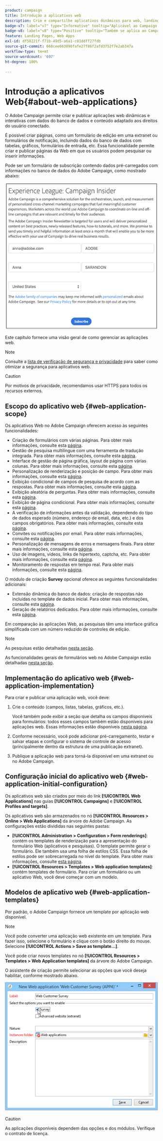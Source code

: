 ```yaml
---
product: campaign
title: Introdução a aplicativos web
description: Crie e compartilhe aplicativos dinâmicos para web, landing pages e pesquisas
badge-v7: label="v7" type="Informative" tooltip="Aplicável ao Campaign Classic v7"
badge-v8: label="v8" type="Positive" tooltip="Também se aplica ao Campaign v8"
feature: Landing Pages, Web Apps
exl-id: df58221f-f71b-49d5-a6a1-c81ddff27fdb
source-git-commit: 668cee663890fafe27f86f2afd3752f7e2ab347a
workflow-type: tm+mt
source-wordcount: '697'
ht-degree: 100%

---
```


# Introdução a aplicativos Web{#about-web-applications}



O Adobe Campaign permite criar e publicar aplicações web dinâmicas e interativas com dados do banco de dados e conteúdo adaptado aos direitos do usuário conectado.

É possível criar páginas, como um formulário de edição em uma extranet ou formulários de notificação, incluindo dados do banco de dados com tabelas, gráficos, formulários de entrada, etc. Essa funcionalidade permite criar e publicar páginas da Web em que os usuários podem pesquisar ou inserir informações.

Pode ser um formulário de subscrição contendo dados pré-carregados com informações no banco de dados do Adobe Campaign, como mostrado abaixo:

![](assets/webapp_form_sample.png)

Este capítulo fornece uma visão geral de como gerenciar as aplicações web.

>[!NOTE]
>
>Consulte a [lista de verificação de segurança e privacidade](https://helpx.adobe.com/br/campaign/kb/acc-security.html) para saber como otimizar a segurança para aplicativos web.

>[!CAUTION]
>
>Por motivos de privacidade, recomendamos usar HTTPS para todos os recursos externos.

## Escopo do aplicativo web {#web-application-scope}

Os aplicativos Web no Adobe Campaign oferecem acesso às seguintes funcionalidades:

* Criação de formulários com várias páginas. Para obter mais informações, consulte esta [página](about-web-forms.md).
* Gestão de pesquisa multilíngue com uma ferramenta de tradução integrada. Para obter mais informações, consulte esta [página](translating-a-web-application.md).
* Interface de gestão de página gráfica, layout de página com várias colunas. Para obter mais informações, consulte esta [página](designing-a-web-application.md).
* Personalização de renderização e posição de campo. Para obter mais informações, consulte esta [página](editing-content.md#adding-personalization-content).
* Exibição condicional de campos de pesquisa de acordo com as respostas. Para obter mais informações, consulte esta [página](form-rendering.md#defining-fields-conditional-display).
* Exibição aleatória de perguntas. Para obter mais informações, consulte esta [página](../../surveys/using/building-a-survey.md#adding-questions).
* Exibição de página condicional. Para obter mais informações, consulte esta [página](defining-web-forms-page-sequencing.md#conditional-page-display).
* A verificação de informações antes da validação, dependendo do tipo de dados esperado (número, endereço de email, data, etc.) e dos campos obrigatórios. Para obter mais informações, consulte esta [página](form-rendering.md#defining-control-settings).
* Convites ou notificações por email. Para obter mais informações, consulte esta [página](publishing-a-web-form.md#delivering-a-form-via-email).
* Personalização de mensagens de erros e mensagens finais. Para obter mais informações, consulte esta [página](defining-web-forms-properties.md#setting-up-an-error-page).
* Uso de imagens, vídeos, links de hipertexto, captcha, etc. Para obter mais informações, consulte esta [página](editing-content.md).
* Monitoramento de respostas em tempo real. Para obter mais informações, consulte esta [página](../../surveys/using/publish-track-and-use-collected-data.md#response-tracking).

O módulo de criação **Survey** opcional oferece as seguintes funcionalidades adicionais:

* Extensão dinâmica do banco de dados: criação de respostas não incluídas no template de dados inicial. Para obter mais informações, consulte esta [página](../../surveys/using/managing-answers.md#storing-collected-answers).
* Geração de relatórios dedicados. Para obter mais informações, consulte esta [página](../../surveys/using/publish-track-and-use-collected-data.md#reports-on-surveys).

Em comparação às aplicações Web, as pesquisas têm uma interface gráfica simplificada com um número reduzido de controles de edição.

>[!NOTE]
>
>As pesquisas estão detalhadas [nesta seção](../../surveys/using/about-surveys.md).
>
>As funcionalidades gerais de formulários web no Adobe Campaign estão detalhadas [nesta seção](about-web-forms.md).

## Implementação do aplicativo web {#web-application-implementation}

Para criar e publicar uma aplicação web, você deve:

1. Crie o conteúdo (campos, listas, tabelas, gráficos, etc.).

   Você também pode exibir a seção que detalha os campos disponíveis para formulários: todos esses campos também estão disponíveis para aplicações web. Essas informações estão disponíveis [nesta página](adding-fields-to-a-web-form.md).

1. Conforme necessário, você pode adicionar pré-carregamento, testar e salvar etapas e configurar o sistema de controle de acesso (principalmente dentro da estrutura de uma publicação extranet).
1. Publique a aplicação web para torná-la disponível em uma extranet ou no Adobe Campaign.

## Configuração inicial do aplicativo web {#web-application-initial-configuration}

Os aplicativos web são criados por meio do link **[!UICONTROL Web Applications]** nas guias **[!UICONTROL Campaigns]** e **[!UICONTROL Profiles and targets]**.

Os aplicativos web são armazenados no nó **[!UICONTROL Resources > Online > Web Applications]** da árvore do Adobe Campaign. As configurações estão divididas nas seguintes pastas:

* **[!UICONTROL Administration > Configuration > Form renderings]**: contém os templates de renderização para a apresentação do formulário Web (aplicativos e pesquisas). O template permite gerar o formulário. Ele também usa uma folha de estilos CSS. Essa folha de estilos pode ser sobrecarregada no nível do template. Para obter mais informações, consulte [esta página](form-rendering.md#selecting-the-form-rendering-template).
* **[!UICONTROL Resources > Templates > Web application templates]**: contém templates de formulário. Para criar um formulário ou um aplicativo Web, você deve começar com um modelo.

## Modelos de aplicativo web {#web-application-templates}

Por padrão, o Adobe Campaign fornece um template por aplicação web disponível.

>[!NOTE]
>
>Você pode converter uma aplicação web existente em um template. Para fazer isso, selecione o formulário e clique com o botão direito do mouse. Selecione **[!UICONTROL Actions > Save as template...]**.

Você pode criar novos templates no nó **[!UICONTROL Resources > Templates > Web Application templates]** da árvore do Adobe Campaign.

O assistente de criação permite selecionar as opções que você deseja habilitar, conforme mostrado abaixo.

![](assets/webapp_create_template.png)

>[!CAUTION]
>
>As aplicações disponíveis dependem das opções e dos módulos. Verifique o contrato de licença.
